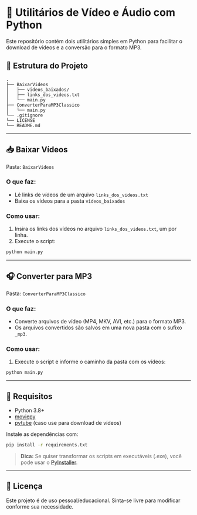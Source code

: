 # 🎵 Utilitários de Vídeo e Áudio com Python

Este repositório contém dois utilitários simples em Python para facilitar o download de vídeos e a conversão para o formato MP3.

## 📁 Estrutura do Projeto

```
.
├── BaixarVideos
│   ├── videos_baixados/
│   ├── links_dos_videos.txt
│   └── main.py
├── ConverterParaMP3Classico
│   └── main.py
└── .gitignore
└── LICENSE
└── README.md
```

---

## 📥 Baixar Vídeos

Pasta: `BaixarVideos`

### O que faz:

- Lê links de vídeos de um arquivo `links_dos_videos.txt`
- Baixa os vídeos para a pasta `videos_baixados`

### Como usar:

1. Insira os links dos vídeos no arquivo `links_dos_videos.txt`, um por linha.
2. Execute o script:

```bash
python main.py
```

---

## 🎧 Converter para MP3

Pasta: `ConverterParaMP3Classico`

### O que faz:

- Converte arquivos de vídeo (MP4, MKV, AVI, etc.) para o formato MP3.
- Os arquivos convertidos são salvos em uma nova pasta com o sufixo `_mp3`.

### Como usar:

1. Execute o script e informe o caminho da pasta com os vídeos:

```bash
python main.py
```

---

## 🧰 Requisitos

- Python 3.8+
- [moviepy](https://pypi.org/project/moviepy/)
- [pytube](https://pypi.org/project/pytube/) (caso use para download de vídeos)

Instale as dependências com:

```bash
pip install -r requirements.txt
```

> **Dica:** Se quiser transformar os scripts em executáveis (.exe), você pode usar o [PyInstaller](https://www.pyinstaller.org/).

---

## 📄 Licença

Este projeto é de uso pessoal/educacional. Sinta-se livre para modificar conforme sua necessidade.
